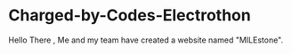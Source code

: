 # Charged-by-Codes-Electrothon
Hello There , Me and my team have created a website named "MILEstone".
